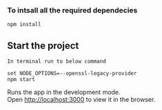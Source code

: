 ### To intsall all the required dependecies

```
npm install
```

## Start the project

```
In terminal run to below command 

set NODE_OPTIONS=--openssl-legacy-provider
npm start

```

Runs the app in the development mode.<br>
Open [http://localhost:3000](http://localhost:3000) to view it in the browser.


